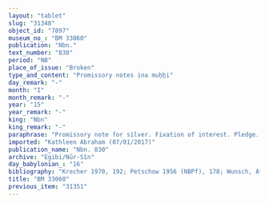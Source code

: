 ```yaml
---
layout: "tablet"
slug: "31348"
object_id: "7897"
museum_no_: "BM 33060"
publication: "Nbn."
text_number: "830"
period: "NB"
place_of_issue: "Broken"
type_and_content: "Promissory notes ina muẖẖi"
day_remark: "-"
month: "I"
month_remark: "-"
year: "15"
year_remark: "-"
king: "Nbn"
king_remark: "-"
paraphrase: "Promissory note for silver. Fixation of interest. Pledge. Fragmentary.<br /> <strong>B</strong> owes a broken amount of silver to <strong>A</strong> on which he has to pay each month interest (20% on an annual basis). The remainder of the text is fragmentarily preserved. It refers to 7 1/6 shekels and some pledged property and a &nbsp;woman (<strong><sup>f</sup>C<sub>1</sub></strong>) and a man (<strong>C<sub>2</sub></strong>), followed by a reference to silver (at <strong>C<sub>2</sub></strong>&#39;s disposal ?) which <strong>D</strong>, <strong><sup>f</sup>C<sub>1</sub></strong>&#39;s husband should give without further delay(*). Names of 3 witnesses and the scribe: &hellip;-&scaron;umu-ibni/Nab&ucirc;-&scaron;umu-ukīn//Lē&#39;i-bulluṭu-Marduk.<br /> (*)Cf. CAD K, 387 reconstructs as follows: An object weighing 7 1/6 shekels (of gold) that seems to have been given as surety for the loan should be returned to the debtor in its sealed bag (<em>kinku</em>) so that the latter can hand it over to &hellip;(<em>k&icirc; utirri inandin</em>).<br /> &nbsp;<br /> <strong>A </strong>= Itti-Marduk-balāṭu/Nab&ucirc;-ahhē-iddin//Egibi; <strong>B </strong>= Mu&scaron;ēzib-Marduk/Nab&ucirc;-zēru-bīti-lī&scaron;ir//&Scaron;ullumunu; <strong><sup>f</sup>C<sub>1 </sub></strong>= <sup>f</sup>&Scaron;ikk&ucirc;/&hellip;//Dābibi; <strong>C<sub>2 </sub></strong>= Ta&scaron;mētu-damqat/&hellip;-ahhē-iddin; <strong>D </strong>= Mu&scaron;ēzib-Nab&ucirc;, husband of <strong><sup>f</sup>C<sub>1</sub></strong>"
imported: "Kathleen Abraham (07/01/2017)"
publication_name: "Nbn. 830"
archive: "Egibi/Nūr-Sîn"
day_babylonian_: "16"
bibliography: "Krecher 1970, 192; Petschow 1956 (NBPf), 178; Wunsch, AfO 42/43, 46-47."
title: "BM 33060"
previous_item: "31351"
---
```

